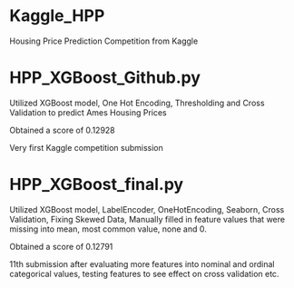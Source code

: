 # Kaggle_HPP
Housing Price Prediction Competition from Kaggle

# HPP_XGBoost_Github.py
Utilized XGBoost model, One Hot Encoding, Thresholding and Cross Validation to predict Ames Housing Prices

Obtained a score of 0.12928

Very first Kaggle competition submission

# HPP_XGBoost_final.py
Utilized XGBoost model, LabelEncoder, OneHotEncoding, Seaborn, Cross Validation, Fixing Skewed Data, Manually filled in feature values that were missing into mean, most common value, none and 0.

Obtained a score of 0.12791

11th submission after evaluating more features into nominal and ordinal categorical values, testing features to see effect on cross validation etc.
